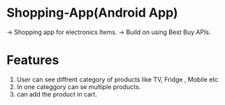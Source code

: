 # Shopping-App(Android App)
-> Shopping app for electronics Items.
-> Build on using Best Buy APIs.

# Features
1. User can see diffrent category of products like TV, Fridge , Mobile etc
2. In one categgory can se multiple products.
2. can add the product in cart.

